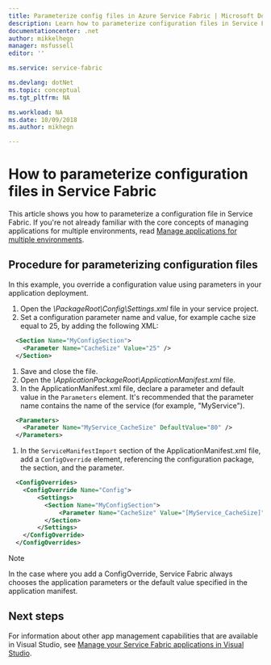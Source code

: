```yaml
---
title: Parameterize config files in Azure Service Fabric | Microsoft Docs
description: Learn how to parameterize configuration files in Service Fabric.
documentationcenter: .net
author: mikkelhegn
manager: msfussell
editor: ''

ms.service: service-fabric

ms.devlang: dotNet
ms.topic: conceptual
ms.tgt_pltfrm: NA

ms.workload: NA
ms.date: 10/09/2018
ms.author: mikhegn

---
```

# How to parameterize configuration files in Service Fabric

This article shows you how to parameterize a configuration file in Service Fabric.  If you're not already familiar with the core concepts of managing applications for multiple environments, read [Manage applications for multiple environments](service-fabric-manage-multiple-environment-app-configuration.md).

## Procedure for parameterizing configuration files

In this example, you override a configuration value using parameters in your application deployment.

1. Open the *<MyService>\PackageRoot\Config\Settings.xml* file in your service project.
1. Set a configuration parameter name and value, for example cache size equal to 25, by adding the following XML:

  ```xml
    <Section Name="MyConfigSection">
      <Parameter Name="CacheSize" Value="25" />
    </Section>
  ```

1. Save and close the file.
1. Open the *<MyApplication>\ApplicationPackageRoot\ApplicationManifest.xml* file.
1. In the ApplicationManifest.xml file, declare a parameter and default value in the `Parameters` element.  It's recommended that the parameter name contains the name of the service (for example, "MyService").

  ```xml
    <Parameters>
      <Parameter Name="MyService_CacheSize" DefaultValue="80" />
    </Parameters>
  ```
1. In the `ServiceManifestImport` section of the ApplicationManifest.xml file, add a `ConfigOverride` element, referencing the configuration package, the section, and the parameter.

  ```xml
    <ConfigOverrides>
      <ConfigOverride Name="Config">
          <Settings>
            <Section Name="MyConfigSection">
                <Parameter Name="CacheSize" Value="[MyService_CacheSize]" />
            </Section>
          </Settings>
      </ConfigOverride>
    </ConfigOverrides>
  ```

> [!NOTE]
> In the case where you add a ConfigOverride, Service Fabric always chooses the application parameters or the default value specified in the application manifest.
>
>

## Next steps
For information about other app management capabilities that are available in Visual Studio, see [Manage your Service Fabric applications in Visual Studio](service-fabric-manage-application-in-visual-studio.md).